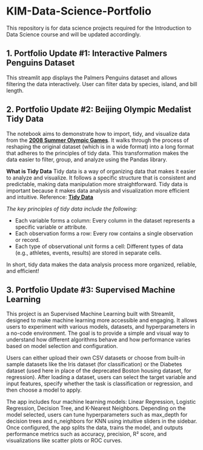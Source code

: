 # KIM-Data-Science-Portfolio
This repository is for data science projects required for the Introduction to Data Science course and will be updated accordingly. 

## 1. Portfolio Update #1: Interactive Palmers Penguins Dataset
This streamlit app displays the Palmers Penguins dataset and allows filtering the data interactively. User can filter data by species, island, and bill length. 

## 2. Portfolio Update #2: Beijing Olympic Medalist Tidy Data
The notebook aims to demonstrate how to import, tidy, and visualize data from the [**2008 Summer Olympic Games**](https://edjnet.github.io/OlympicsGoNUTS/2008/). It walks through the process of reshaping the original dataset (which is in a wide format) into a long format that adheres to the principles of tidy data. This transformation makes the data easier to filter, group, and analyze using the Pandas library. 

**What is Tidy Data**
Tidy data is a way of organizing data that makes it easier to analyze and visualize. It follows a specific structure that is consistent and predictable, making data manipulation more straightforward. Tidy data is important because it makes data analysis and visualization more efficient and intuitive. Reference: [**Tidy Data**](https://vita.had.co.nz/papers/tidy-data.pdf)

*The key principles of tidy data include the following:*
- Each variable forms a column: Every column in the dataset represents a specific variable or attribute.
- Each observation forms a row: Every row contains a single observation or record.
- Each type of observational unit forms a cell: Different types of data (e.g., athletes, events, results) are stored in separate cells.

In short, tidy data makes the data analysis process more organized, reliable, and efficient!

## 3. Portfolio Update #3: Supervised Machine Learning
This project is an Supervised Machine Learning built with Streamlit, designed to make machine learning more accessible and engaging. It allows users to experiment with various models, datasets, and hyperparameters in a no-code environment. The goal is to provide a simple and visual way to understand how different algorithms behave and how performance varies based on model selection and configuration. 

Users can either upload their own CSV datasets or choose from built-in sample datasets like the Iris dataset (for classification) or the Diabetes dataset (used here in place of the deprecated Boston housing dataset, for regression). After loading a dataset, users can select the target variable and input features, specify whether the task is classification or regression, and then choose a model to apply. 

The app includes four machine learning models: Linear Regression, Logistic Regression, Decision Tree, and K-Nearest Neighbors. Depending on the model selected, users can tune hyperparameters such as max_depth for decision trees and n_neighbors for KNN using intuitive sliders in the sidebar. Once configured, the app splits the data, trains the model, and outputs performance metrics such as accuracy, precision, R² score, and visualizations like scatter plots or ROC curves.
